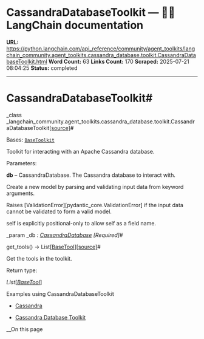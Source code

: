 # CassandraDatabaseToolkit — 🦜🔗 LangChain  documentation

**URL:** https://python.langchain.com/api_reference/community/agent_toolkits/langchain_community.agent_toolkits.cassandra_database.toolkit.CassandraDatabaseToolkit.html
**Word Count:** 63
**Links Count:** 170
**Scraped:** 2025-07-21 08:04:25
**Status:** completed

---

# CassandraDatabaseToolkit\#

_class _langchain\_community.agent\_toolkits.cassandra\_database.toolkit.CassandraDatabaseToolkit[\[source\]](https://python.langchain.com/api_reference/_modules/langchain_community/agent_toolkits/cassandra_database/toolkit.html#CassandraDatabaseToolkit)\#     

Bases: [`BaseToolkit`](https://python.langchain.com/api_reference/core/tools/langchain_core.tools.base.BaseToolkit.html#langchain_core.tools.base.BaseToolkit "langchain_core.tools.base.BaseToolkit")

Toolkit for interacting with an Apache Cassandra database.

Parameters:     

**db** – CassandraDatabase. The Cassandra database to interact with.

Create a new model by parsing and validating input data from keyword arguments.

Raises \[ValidationError\]\[pydantic\_core.ValidationError\] if the input data cannot be validated to form a valid model.

self is explicitly positional-only to allow self as a field name.

_param _db _: [CassandraDatabase](https://python.langchain.com/api_reference/community/utilities/langchain_community.utilities.cassandra_database.CassandraDatabase.html#langchain_community.utilities.cassandra_database.CassandraDatabase "langchain_community.utilities.cassandra_database.CassandraDatabase")_ _\[Required\]_\#     

get\_tools\(\) → List\[[BaseTool](https://python.langchain.com/api_reference/core/tools/langchain_core.tools.base.BaseTool.html#langchain_core.tools.base.BaseTool "langchain_core.tools.base.BaseTool")\][\[source\]](https://python.langchain.com/api_reference/_modules/langchain_community/agent_toolkits/cassandra_database/toolkit.html#CassandraDatabaseToolkit.get_tools)\#     

Get the tools in the toolkit.

Return type:     

_List_\[[_BaseTool_](https://python.langchain.com/api_reference/core/tools/langchain_core.tools.base.BaseTool.html#langchain_core.tools.base.BaseTool "langchain_core.tools.base.BaseTool")\]

Examples using CassandraDatabaseToolkit

  * [Cassandra](https://python.langchain.com/docs/integrations/providers/cassandra/)

  * [Cassandra Database Toolkit](https://python.langchain.com/docs/integrations/tools/cassandra_database/)

__On this page